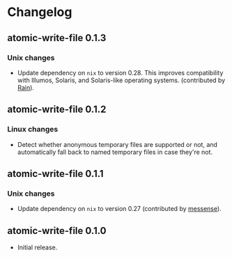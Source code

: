 # Changelog

## atomic-write-file 0.1.3

### Unix changes

* Update dependency on `nix` to version 0.28. This improves compatibility with
  Illumos, Solaris, and Solaris-like operating systems. (contributed by
  [Rain](https://github.com/andreacorbellini/rust-atomic-write-file/pull/5)).

## atomic-write-file 0.1.2

### Linux changes

* Detect whether anonymous temporary files are supported or not, and
  automatically fall back to named temporary files in case they're not.

## atomic-write-file 0.1.1

### Unix changes

* Update dependency on `nix` to version 0.27 (contributed by
  [messense](https://github.com/andreacorbellini/rust-atomic-write-file/pull/2)).

## atomic-write-file 0.1.0

* Initial release.
